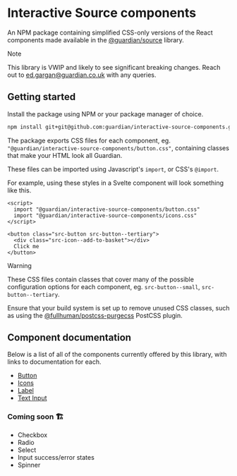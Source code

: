 # Interactive Source components

An NPM package containing simplified CSS-only versions of the React components made available in the [@guardian/source](https://github.com/guardian/csnx/tree/main/libs/%40guardian/source) library.

> [!NOTE]  
> This library is VWIP and likely to see significant breaking changes.
> Reach out to ed.gargan@guardian.co.uk with any queries.

## Getting started

Install the package using NPM or your package manager of choice.

```bash
npm install git+git@github.com:guardian/interactive-source-components.git
```

The package exports CSS files for each component, eg.
`"@guardian/interactive-source-components/button.css"`, containing classes that make your HTML look
all Guardian.

These files can be imported using Javascript's `import`, or CSS's `@import`.

For example, using these styles in a Svelte component will look something like this.

```svelte
<script>
  import "@guardian/interactive-source-components/button.css"
  import "@guardian/interactive-source-components/icons.css"
</script>

<button class="src-button src-button--tertiary">
  <div class="src-icon--add-to-basket"></div>
  Click me
</button>
```

> [!WARNING]  
> These CSS files contain classes that cover many of the possible configuration options for each component, eg. `src-button--small`, `src-button--tertiary`.
>
> Ensure that your build system is set up to remove unused CSS classes, such as using the [@fullhuman/postcss-purgecss](https://www.npmjs.com/package/@fullhuman/postcss-purgecss) PostCSS plugin.

## Component documentation

Below is a list of all of the components currently offered by this library, with links to
documentation for each.

- [Button](./src/button/README.md)
- [Icons](./src/icons/README.md)
- [Label](./src/label/README.md)
- [Text Input](./src/text-input/README.md)

### Coming soon 🏗️

- Checkbox
- Radio
- Select
- Input success/error states
- Spinner

